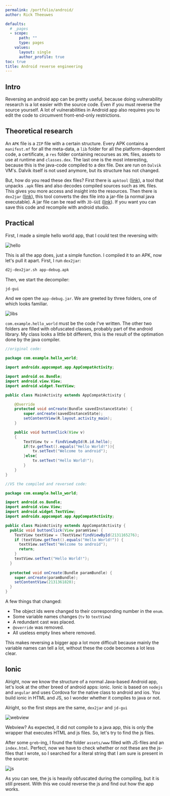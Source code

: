 ```yaml
---
permalink: /portfolio/android/
author: Rick Theeuwes

defaults:
  # _pages
  - scope:
      path: ""
      type: pages
    values:
      layout: single
      author_profile: true
toc: true
title: Android reverse engineering
---
```


## Intro

Reversing an android app can be pretty useful, because doing vulnerability research is a lot easier with the source code. Even if you must reverse the source yourself. A lot of vulnerabilities in Android app also requires you to edit the code to circumvent front-end-only restrictions.

## Theoretical research

An `APK` file is a `ZIP` file with a certain structure. Every APK contains a `manifest.mf` for all the meta-data, a `lib` folder for all the platform-dependent code, a certificate, a `res` folder containing recourses as `XML` files, assets to use at runtime and `classes.dex`. The last one is the most interesting, because this is the java-code compiled to a dex file. Dex are run on `Dalvik` VM's. Dalvik itself is not used anymore, but its structure has not changed.

But, how do you read these dex files? First there is `apktool` ([link](https://ibotpeaches.github.io/Apktool/documentation/)), a tool that unpacks `.apk` files and also decodes compiled sources such as `XML` files. This gives you more access and insight into the resources. Then there is `dex2jar` ([link](https://github.com/pxb1988/dex2jar)), this tool converts the dex file into a jar-file (a normal java executable). A jar file can be read with `JD-GUI` ([link](http://java-decompiler.github.io/)). If you want you can save this code and recompile with android studio.

## Practical

First, I made a simple hello world app, that I could test the reversing with:

![hello](https://raw.githubusercontent.com/Riqky/riqky.github.io/master/assets/images/android/hello.gif)

This is all the app does, just a simple function. I compiled it to an APK, now let's pull it apart. First, I run `dex2jar`:

```bash
d2j-dex2jar.sh app-debug.apk
```

Then, we start the decompiler:

```bash
jd-gui
```

And we open the `app-debug.jar`. We are greeted by three folders, one of which looks familiar.

![libs](https://raw.githubusercontent.com/Riqky/riqky.github.io/master/assets/images/android/libs.png)

`com.example.hello_world` must be the code I've written. The other two folders are filled with obfuscated classes, probably part of the android library. My class looks a little bit different, this is the result of the optimation done by the java compiler.

```java
//original code:

package com.example.hello_world;

import androidx.appcompat.app.AppCompatActivity;

import android.os.Bundle;
import android.view.View;
import android.widget.TextView;

public class MainActivity extends AppCompatActivity {

    @Override
    protected void onCreate(Bundle savedInstanceState) {
        super.onCreate(savedInstanceState);
        setContentView(R.layout.activity_main);
    }

    public void buttonClick(View v)
    {
        TextView tv = findViewById(R.id.hello);
        if(tv.getText().equals("Hello World!")){
            tv.setText("Welcome to android");
        }else{
            tv.setText("Hello World!");
        }
    }
}

//VS the compiled and reversed code:

package com.example.hello_world;

import android.os.Bundle;
import android.view.View;
import android.widget.TextView;
import androidx.appcompat.app.AppCompatActivity;

public class MainActivity extends AppCompatActivity {
  public void buttonClick(View paramView) {
    TextView textView = (TextView)findViewById(2131165276);
    if (textView.getText().equals("Hello World!")) {
      textView.setText("Welcome to android");
      return;
    }
    textView.setText("Hello World!");
  }
  
  protected void onCreate(Bundle paramBundle) {
    super.onCreate(paramBundle);
    setContentView(2131361820);
  }
}

```

A few things that changed:

- The object ids were changed to their corresponding number in the `enum`.
- Some variable names changes (`tv` to `textView`)
- A redundant cast was placed.
- `@override` was removed.
- All useless empty lines where removed.

This makes reversing a bigger app a lot more difficult because  mainly the variable names can tell a lot, without these the code becomes a lot less clear.

## Ionic

Alright, now we know the structure of a normal Java-based Android app, let's look at the other breed of android apps: ionic. Ionic is based on `nodejs` and `angular` and uses Cordova for the native class to android and ios. You build ionic in HTML and JS, so I wonder whether it compiles to java or not.

Alright, so the first steps are the same, `dex2jar` and `jd-gui`

![webview](https://raw.githubusercontent.com/Riqky/riqky.github.io/master/assets/images/android/webview.png)

Webview? As expected, it did not compile to a java app, this is only the wrapper that executes HTML and js files. So, let's try to find the js files.

After some `greb`-ing, I found the folder `assets/www` filled with JS-files and an `index.html`. Perfect, now we have to check whether or not these are the js-files that I wrote, so I searched for a literal string that I am sure is present in the source:

![js](https://raw.githubusercontent.com/Riqky/riqky.github.io/master/assets/images/android/js.png)

As you can see, the js is heavily obfuscated during the compiling, but it is still present. With this we could reverse the js and find out how the app works. 